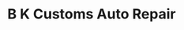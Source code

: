 ---
title: "B K Customs Auto Repair"
url: /boulder-city/b-k-customs-auto-repair/
shop: Autowerkstatt
---